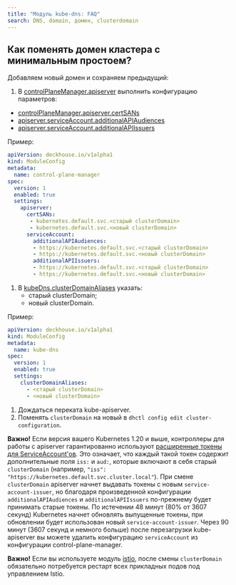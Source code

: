 ```yaml
---
title: "Модуль kube-dns: FAQ"
search: DNS, domain, домен, clusterdomain
---
```


## Как поменять домен кластера с минимальным простоем?

Добавляем новый домен и сохраняем предыдущий:

1. В [controlPlaneManager.apiserver](../040-control-plane-manager/configuration.html) выполнить конфигурацию параметров:

- [controlPlaneManager.apiserver.certSANs](../040-control-plane-manager/configuration.html#parameters-apiserver-certsans)
- [apiserver.serviceAccount.additionalAPIAudiences](../040-control-plane-manager/configuration.html#parameters-apiserver-serviceaccount-additionalapiaudiences)
- [apiserver.serviceAccount.additionalAPIIssuers](../040-control-plane-manager/configuration.html#parameters-apiserver-serviceaccount-additionalapiissuers)

Пример:

```yaml
apiVersion: deckhouse.io/v1alpha1
kind: ModuleConfig
metadata:
  name: control-plane-manager
spec:
  version: 1
  enabled: true
  settings:
    apiserver:
      certSANs:
       - kubernetes.default.svc.<старый clusterDomain>
       - kubernetes.default.svc.<новый clusterDomain>
      serviceAccount:
        additionalAPIAudiences:
        - https://kubernetes.default.svc.<старый clusterDomain>
        - https://kubernetes.default.svc.<новый clusterDomain>
        additionalAPIIssuers:
        - https://kubernetes.default.svc.<старый clusterDomain>
        - https://kubernetes.default.svc.<новый clusterDomain>
```

1. В [kubeDns.clusterDomainAliases](configuration.html#параметры) указать:
    - старый clusterDomain;
    - новый clusterDomain.

Пример:

```yaml
apiVersion: deckhouse.io/v1alpha1
kind: ModuleConfig
metadata:
  name: kube-dns
spec:
  version: 1
  enabled: true
  settings:
    clusterDomainAliases:
      - <старый clusterDomain>
      - <новый clusterDomain>
```

1. Дождаться переката kube-apiserver.
1. Поменять `clusterDomain` на новый в `dhctl config edit cluster-configuration`.

**Важно!** Если версия вашего Kubernetes 1.20 и выше, контроллеры для работы с apiserver гарантированно используют [расширенные токены для ServiceAccount'ов](https://kubernetes.io/docs/tasks/configure-pod-container/configure-service-account/#service-account-token-volume-projection). Это означает, что каждый такой токен содержит дополнительные поля `iss:` и `aud:`, которые включают в себя старый `clusterDomain` (например, `"iss": "https://kubernetes.default.svc.cluster.local"`).
При смене `clusterDomain` apiserver начнет выдавать токены с новым `service-account-issuer`, но благодаря произведенной конфигурации `additionalAPIAudiences` и `additionalAPIIssuers` по-прежнему будет принимать старые токены. По истечении 48 минут (80% от 3607 секунд) Kubernetes начнет обновлять выпущенные токены, при обновлении будет использован новый `service-account-issuer`. Через 90 минут (3607 секунд и немного больше) после перезагрузки kube-apiserver вы можете удалить конфигурацию `serviceAccount` из конфигурации control-plane-manager.

**Важно!** Если вы используете модуль [istio](../../modules/110-istio/), после смены `clusterDomain` обязательно потребуется рестарт всех прикладных подов под управлением Istio.
